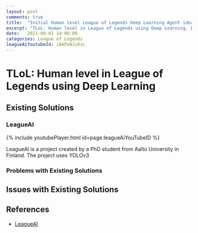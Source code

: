 ```yaml
---
layout: post
comments: true
title:  "Initial Human level League of Legends Deep Learning Agent ideas"
excerpt: "TLoL: Human level in League of Legends using Deep Learning. Existing solutions,initial ideas, problem analysis, data exploration, visualisation, intuition and possible solutions."
date:   2021-09-01 14:00:00
categories: League of Legends
leagueAiYoutubeId: iB4PoNJuXzc
---
```


# TLoL: Human level in League of Legends using Deep Learning

## Existing Solutions

### LeagueAI
{% include youtubePlayer.html id=page.leagueAiYouTubeID %}

LeagueAI is a project created by a PhD student from Aalto University in Finland.
The project uses YOLOv3 

### Problems with Existing Solutions

## Issues with Existing Solutions

## References

- [LeagueAI](https://github.com/Oleffa/LeagueAI)